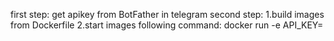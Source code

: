 first step: get apikey from BotFather in telegram
second step:
  1.build images from Dockerfile
  2.start images following command:
    docker run -e API_KEY=<your api key> <your docker image name>
